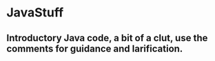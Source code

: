 # JavaStuff

## Introductory Java code, a bit of a clut, use the comments for guidance and larification.
